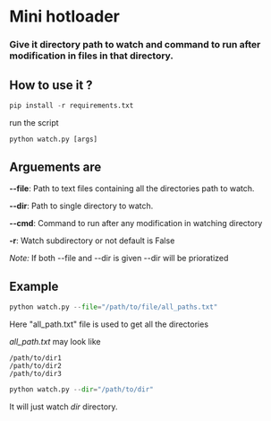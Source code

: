 # Mini hotloader
### Give it directory path to watch and command to run after modification in files in that directory.

## How to use it ?

```python
pip install -r requirements.txt
```
run the script
```python
python watch.py [args]
```
## Arguements are 
**--file**: Path to text files containing all the directories path to watch.

**--dir**: Path to single directory to watch.

**--cmd**: Command to run after any modification in watching directory

**-r**: Watch subdirectory or not default is False

*Note:* If both --file and --dir is given --dir will be prioratized

## Example

```python
python watch.py --file="/path/to/file/all_paths.txt"
```

Here "all_path.txt" file is used to get all the directories

*all_path.txt* may look like
```text
/path/to/dir1
/path/to/dir2
/path/to/dir3
```
```python
python watch.py --dir="/path/to/dir"
```
It will just watch *dir* directory.